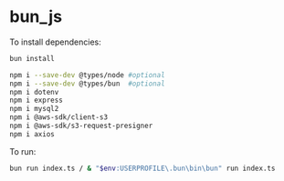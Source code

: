 # bun_js

To install dependencies:

```bash
bun install
```

```bash
npm i --save-dev @types/node #optional
npm i --save-dev @types/bun  #optional
npm i dotenv
npm i express
npm i mysql2
npm i @aws-sdk/client-s3
npm i @aws-sdk/s3-request-presigner
npm i axios
```

To run:

```bash
bun run index.ts / & "$env:USERPROFILE\.bun\bin\bun" run index.ts
```


